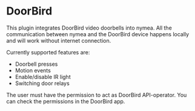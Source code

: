 # DoorBird

This plugin integrates DoorBird video doorbells into nymea. All the communication between nymea and the DoorBird device happens locally and will work without internet connection.

Currently supported features are:

* Doorbell presses
* Motion events
* Enable/disable IR light
* Switching door relays

The user must have the permission to act as DoorBird API-operator.
You can check the permissions in the DoorBird app.

